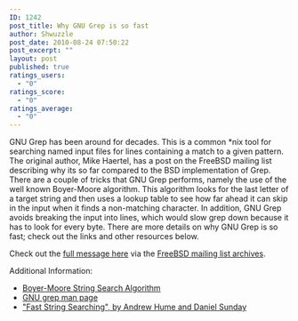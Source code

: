 ```yaml
---
ID: 1242
post_title: Why GNU Grep is so fast
author: Shwuzzle
post_date: 2010-08-24 07:50:22
post_excerpt: ""
layout: post
published: true
ratings_users:
  - "0"
ratings_score:
  - "0"
ratings_average:
  - "0"
---
```

GNU Grep has been around for decades. This is a common *nix tool for searching named input files for lines containing a match to a given pattern. The original author, Mike Haertel, has a post on the FreeBSD mailing list describing why its so far compared to the BSD implementation of Grep. There are a couple of tricks that GNU Grep performs, namely the use of the well known Boyer-Moore algorithm. This algorithm looks for the last letter of a target string and then uses a lookup table to see how far ahead it can skip in the input when it finds a non-matching character. In addition, GNU Grep avoids breaking the input into lines, which would slow grep down because it has to look for every byte. There are more details on why GNU Grep is so fast; check out the links and other resources below.

Check out the <a href="http://lists.freebsd.org/pipermail/freebsd-current/2010-August/019310.html">full message here</a> via the <a href="http://docs.freebsd.org/mail/">FreeBSD mailing list archives</a>.

Additional Information:
<ul>
	<li><a href="http://en.wikipedia.org/wiki/Boyer-Moore">Boyer-Moore String Search Algorithm</a></li>
	<li><a href="http://unixhelp.ed.ac.uk/CGI/man-cgi?grep">GNU grep man page</a></li>
	<li><a href="http://portal.acm.org/citation.cfm?id=137560">"Fast String Searching", by Andrew Hume and Daniel Sunday</a></li>
</ul>
